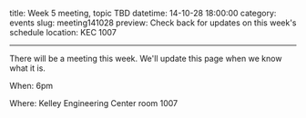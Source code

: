 title: Week 5 meeting, topic TBD
datetime: 14-10-28 18:00:00
category: events
slug: meeting141028
preview: Check back for updates on this week's schedule
location: KEC 1007

---

There will be a meeting this week. We'll update this page when we know what it is.

When: 6pm

Where: Kelley Engineering Center room 1007
